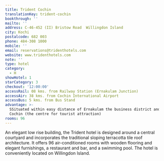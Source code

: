 ```yaml
---
title: Trident Cochin
translationKey: trident-cochin
bookthrough: ''
mailto: ''
address: C-46-452 (II) Bristow Road  Willingdon Island
city: Kochi
postalcode: 682 003
phone: 484-308 1000
mobile: ''
email: reservations@tridenthotels.com
website: www.tridenthotels.com
note: ''
type: hotel
category:
  - H
showHotel: 1
starCategory: 3
checkout: '12:00:00'
accessRail: 08 kms. from Railway Station (Ernakulam Junction)
accessAir: 38 kms. from Cochin International Airport
accessBus: 5 kms. from Bus Stand
advantage: >-
  SSituated within easy distance of Ernakulam the business district and Fort
  Cochin (the centre for tourist attraction)
rooms: 96
---
```

An elegant low rise building, the Trident hotel is designed around a central courtyard and incorporates the traditional sloping terracotta tile roof architecture. It offers 96 air-conditioned  rooms with wooden flooring and elegant furnishings, a restaurant and bar, and a swimming pool. The hotel is conveniently located on Willingdon Island.
